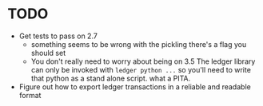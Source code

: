 # TODO

* Get tests to pass on 2.7 
  * something seems to be wrong with the pickling 
    there's a flag you should set
  * You don't really need to worry about being on 3.5
    The ledger library can only be invoked with `ledger python ...`
    so you'll need to write that python as a stand alone script.
    what a PITA.
* Figure out how to export ledger transactions in a reliable and readable format
